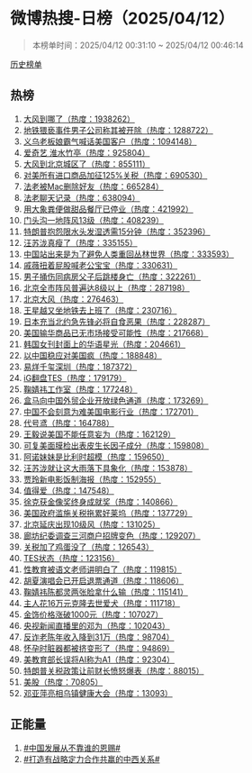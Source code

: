 <h1>
微博热搜-日榜（2025/04/12）
</h1>
<blockquote>
<p>
本榜单时间：2025/04/12 00:31:10 ~ 2025/04/12 00:46:14
</p>
</blockquote>
<p>
<a href="https://github.com/daifee/weibo-hot-search/tree/main/archives/daily">历史榜单</a>
</p>
<h2>
热榜
</h2>
<ol>

<li>
<a href="https://s.weibo.com/weibo?q=%23%E5%A4%A7%E9%A3%8E%E5%88%B0%E5%93%AA%E4%BA%86%23" target="weibo">
大风到哪了（热度：1938262）
</a>
</li>

<li>
<a href="https://s.weibo.com/weibo?q=%23%E5%9C%B0%E9%93%81%E7%8C%A5%E4%BA%B5%E4%BA%8B%E4%BB%B6%E7%94%B7%E5%AD%90%E5%85%AC%E5%8F%B8%E7%A7%B0%E5%85%B6%E8%A2%AB%E5%BC%80%E9%99%A4%23" target="weibo">
地铁猥亵事件男子公司称其被开除（热度：1288722）
</a>
</li>

<li>
<a href="https://s.weibo.com/weibo?q=%23%E4%B9%89%E4%B9%8C%E8%80%81%E6%9D%BF%E5%A8%98%E9%9C%B8%E6%B0%94%E5%96%8A%E8%AF%9D%E7%BE%8E%E5%9B%BD%E5%AE%A2%E6%88%B7%23" target="weibo">
义乌老板娘霸气喊话美国客户（热度：1094148）
</a>
</li>

<li>
<a href="https://s.weibo.com/weibo?q=%23%E7%88%B1%E5%A5%87%E8%89%BA%20%E6%B7%AE%E6%B0%B4%E7%AB%B9%E4%BA%AD%23" target="weibo">
爱奇艺 淮水竹亭（热度：925804）
</a>
</li>

<li>
<a href="https://s.weibo.com/weibo?q=%23%E5%A4%A7%E9%A3%8E%E5%88%B0%E5%8C%97%E4%BA%AC%E5%9F%8E%E5%8C%BA%E4%BA%86%23" target="weibo">
大风到北京城区了（热度：855111）
</a>
</li>

<li>
<a href="https://s.weibo.com/weibo?q=%23%E5%AF%B9%E7%BE%8E%E6%89%80%E6%9C%89%E8%BF%9B%E5%8F%A3%E5%95%86%E5%93%81%E5%8A%A0%E5%BE%81125%25%E5%85%B3%E7%A8%8E%23" target="weibo">
对美所有进口商品加征125%关税（热度：690530）
</a>
</li>

<li>
<a href="https://s.weibo.com/weibo?q=%23%E6%B3%95%E8%80%81%E8%A2%ABMac%E5%88%A0%E9%99%A4%E5%A5%BD%E5%8F%8B%23" target="weibo">
法老被Mac删除好友（热度：665284）
</a>
</li>

<li>
<a href="https://s.weibo.com/weibo?q=%23%E6%B3%95%E8%80%81%E8%81%8A%E5%A4%A9%E8%AE%B0%E5%BD%95%23" target="weibo">
法老聊天记录（热度：638094）
</a>
</li>

<li>
<a href="https://s.weibo.com/weibo?q=%23%E7%94%A8%E5%A4%A7%E8%B1%A1%E7%B2%AA%E4%BE%BF%E5%81%9A%E7%94%9C%E5%93%81%E9%A4%90%E5%8E%85%E5%B7%B2%E5%81%9C%E4%B8%9A%23" target="weibo">
用大象粪便做甜品餐厅已停业（热度：421992）
</a>
</li>

<li>
<a href="https://s.weibo.com/weibo?q=%23%E9%97%A8%E5%A4%B4%E6%B2%9F%E4%B8%80%E5%9C%B0%E9%98%B5%E9%A3%8E13%E7%BA%A7%23" target="weibo">
门头沟一地阵风13级（热度：408239）
</a>
</li>

<li>
<a href="https://s.weibo.com/weibo?q=%23%E7%89%B9%E6%9C%97%E6%99%AE%E6%8A%B1%E6%80%A8%E9%99%90%E6%B0%B4%E5%A4%B4%E5%8F%91%E6%B9%BF%E9%80%8F%E9%9C%8015%E5%88%86%E9%92%9F%23" target="weibo">
特朗普抱怨限水头发湿透需15分钟（热度：352396）
</a>
</li>

<li>
<a href="https://s.weibo.com/weibo?q=%23%E6%B1%AA%E8%8B%8F%E6%B3%B7%E7%9C%9F%E7%98%A6%E4%BA%86%23" target="weibo">
汪苏泷真瘦了（热度：335155）
</a>
</li>

<li>
<a href="https://s.weibo.com/weibo?q=%23%E4%B8%AD%E5%9B%BD%E7%AB%99%E5%87%BA%E6%9D%A5%E6%98%AF%E4%B8%BA%E4%BA%86%E9%81%BF%E5%85%8D%E4%BA%BA%E7%B1%BB%E9%87%8D%E5%9B%9E%E4%B8%9B%E6%9E%97%E4%B8%96%E7%95%8C%23" target="weibo">
中国站出来是为了避免人类重回丛林世界（热度：333593）
</a>
</li>

<li>
<a href="https://s.weibo.com/weibo?q=%23%E6%88%9A%E8%96%87%E6%89%AD%E7%9D%80%E5%B1%81%E8%82%A1%E5%96%8A%E8%80%81%E5%85%AC%E5%AE%9D%E5%AE%9D%23" target="weibo">
戚薇扭着屁股喊老公宝宝（热度：330631）
</a>
</li>

<li>
<a href="https://s.weibo.com/weibo?q=%23%E7%94%B7%E5%AD%90%E6%8D%85%E4%BC%A4%E5%90%8C%E7%97%85%E6%88%BF%E7%88%B6%E5%AD%90%E5%90%8E%E8%B7%B3%E6%A5%BC%E8%BA%AB%E4%BA%A1%23" target="weibo">
男子捅伤同病房父子后跳楼身亡（热度：322261）
</a>
</li>

<li>
<a href="https://s.weibo.com/weibo?q=%23%E5%8C%97%E4%BA%AC%E5%85%A8%E5%B8%82%E9%98%B5%E9%A3%8E%E6%99%AE%E9%81%8D%E8%BE%BE8%E7%BA%A7%E4%BB%A5%E4%B8%8A%23" target="weibo">
北京全市阵风普遍达8级以上（热度：287198）
</a>
</li>

<li>
<a href="https://s.weibo.com/weibo?q=%23%E5%8C%97%E4%BA%AC%E5%A4%A7%E9%A3%8E%23" target="weibo">
北京大风（热度：276463）
</a>
</li>

<li>
<a href="https://s.weibo.com/weibo?q=%23%E7%8E%8B%E6%98%9F%E8%B6%8A%E5%8F%88%E5%9D%90%E5%9C%B0%E9%93%81%E5%8E%BB%E4%B8%8A%E7%8F%AD%E4%BA%86%23" target="weibo">
王星越又坐地铁去上班了（热度：230716）
</a>
</li>

<li>
<a href="https://s.weibo.com/weibo?q=%23%E6%97%A5%E6%9C%AC%E5%85%85%E5%BD%93%E5%8C%97%E7%BA%A6%E6%80%A5%E5%85%88%E9%94%8B%E5%BF%85%E5%B0%86%E8%87%AA%E9%A3%9F%E6%81%B6%E6%9E%9C%23" target="weibo">
日本充当北约急先锋必将自食恶果（热度：228287）
</a>
</li>

<li>
<a href="https://s.weibo.com/weibo?q=%23%E7%BE%8E%E5%9B%BD%E8%BE%93%E5%8D%8E%E5%95%86%E5%93%81%E5%B7%B2%E6%97%A0%E5%B8%82%E5%9C%BA%E6%8E%A5%E5%8F%97%E5%8F%AF%E8%83%BD%E6%80%A7%23" target="weibo">
美国输华商品已无市场接受可能性（热度：217668）
</a>
</li>

<li>
<a href="https://s.weibo.com/weibo?q=%23%E9%9F%A9%E5%9B%BD%E5%A5%B3%E5%88%8A%E5%B0%81%E9%9D%A2%E4%B8%8A%E7%9A%84%E5%8D%8E%E8%AF%AD%E6%98%9F%E5%85%89%23" target="weibo">
韩国女刊封面上的华语星光（热度：204661）
</a>
</li>

<li>
<a href="https://s.weibo.com/weibo?q=%23%E4%BB%A5%E4%B8%AD%E5%9B%BD%E7%A8%B3%E5%BA%94%E5%AF%B9%E7%BE%8E%E5%9B%BD%E7%96%AF%23" target="weibo">
以中国稳应对美国疯（热度：188848）
</a>
</li>

<li>
<a href="https://s.weibo.com/weibo?q=%23%E6%98%93%E7%83%8A%E5%8D%83%E7%8E%BA%E6%B7%B1%E5%9C%B3%23" target="weibo">
易烊千玺深圳（热度：187372）
</a>
</li>

<li>
<a href="https://s.weibo.com/weibo?q=%23iG%E7%BF%BB%E7%9B%98TES%23" target="weibo">
iG翻盘TES（热度：179179）
</a>
</li>

<li>
<a href="https://s.weibo.com/weibo?q=%23%E9%9E%A0%E5%A9%A7%E7%A5%8E%E5%B7%A5%E4%BD%9C%E5%AE%A4%23" target="weibo">
鞠婧祎工作室（热度：177248）
</a>
</li>

<li>
<a href="https://s.weibo.com/weibo?q=%23%E7%9B%92%E9%A9%AC%E5%90%91%E4%B8%AD%E5%9B%BD%E5%A4%96%E8%B4%B8%E4%BC%81%E4%B8%9A%E5%BC%80%E6%94%BE%E7%BB%BF%E8%89%B2%E9%80%9A%E9%81%93%23" target="weibo">
盒马向中国外贸企业开放绿色通道（热度：173269）
</a>
</li>

<li>
<a href="https://s.weibo.com/weibo?q=%23%E4%B8%AD%E5%9B%BD%E4%B8%8D%E4%BC%9A%E5%88%BB%E6%84%8F%E4%B8%BA%E9%9A%BE%E7%BE%8E%E5%9B%BD%E7%94%B5%E5%BD%B1%E8%A1%8C%E4%B8%9A%23" target="weibo">
中国不会刻意为难美国电影行业（热度：172701）
</a>
</li>

<li>
<a href="https://s.weibo.com/weibo?q=%23%E4%BB%A3%E5%8F%B7%E9%B8%A2%23" target="weibo">
代号鸢（热度：164788）
</a>
</li>

<li>
<a href="https://s.weibo.com/weibo?q=%23%E7%8E%8B%E6%AF%85%E8%AF%B4%E7%BE%8E%E5%9B%BD%E4%B8%8D%E8%83%BD%E4%BB%BB%E6%84%8F%E5%A6%84%E4%B8%BA%23" target="weibo">
王毅说美国不能任意妄为（热度：162129）
</a>
</li>

<li>
<a href="https://s.weibo.com/weibo?q=%23%E5%8F%AF%E5%A4%8D%E7%BE%8E%E9%9D%A2%E8%86%9C%E6%A3%80%E5%87%BA%E8%A1%A8%E7%9A%AE%E7%94%9F%E9%95%BF%E5%9B%A0%E5%AD%90%E6%88%90%E5%88%86%23" target="weibo">
可复美面膜检出表皮生长因子成分（热度：159808）
</a>
</li>

<li>
<a href="https://s.weibo.com/weibo?q=%23%E9%98%BF%E8%AF%BA%E5%A6%B9%E5%A6%B9%E6%98%AF%E6%AF%94%E5%88%A9%E6%97%B6%E8%B6%85%E6%A8%A1%23" target="weibo">
阿诺妹妹是比利时超模（热度：159650）
</a>
</li>

<li>
<a href="https://s.weibo.com/weibo?q=%23%E6%B1%AA%E8%8B%8F%E6%B3%B7%E5%B0%B1%E8%AE%A9%E8%BF%99%E5%A4%A7%E9%9B%A8%E8%90%BD%E4%B8%8B%E5%85%B7%E8%B1%A1%E5%8C%96%23" target="weibo">
汪苏泷就让这大雨落下具象化（热度：153878）
</a>
</li>

<li>
<a href="https://s.weibo.com/weibo?q=%23%E8%B4%BE%E7%8E%B2%E6%96%B0%E7%94%B5%E5%BD%B1%E9%A5%AD%E5%88%B6%E6%B5%B7%E6%8A%A5%23" target="weibo">
贾玲新电影饭制海报（热度：152955）
</a>
</li>

<li>
<a href="https://s.weibo.com/weibo?q=%23%E5%80%BC%E5%BE%97%E7%88%B1%23" target="weibo">
值得爱（热度：147548）
</a>
</li>

<li>
<a href="https://s.weibo.com/weibo?q=%23%E5%BE%90%E5%85%8B%E8%8E%B7%E9%87%91%E5%83%8F%E5%A5%96%E7%BB%88%E8%BA%AB%E6%88%90%E5%B0%B1%E5%A5%96%23" target="weibo">
徐克获金像奖终身成就奖（热度：140866）
</a>
</li>

<li>
<a href="https://s.weibo.com/weibo?q=%23%E7%BE%8E%E5%9B%BD%E6%94%BF%E5%BA%9C%E6%BB%A5%E6%96%BD%E5%85%B3%E7%A8%8E%E6%8B%96%E7%B4%AF%E5%A5%BD%E8%8E%B1%E5%9D%9E%23" target="weibo">
美国政府滥施关税拖累好莱坞（热度：137729）
</a>
</li>

<li>
<a href="https://s.weibo.com/weibo?q=%23%E5%8C%97%E4%BA%AC%E5%BB%B6%E5%BA%86%E5%87%BA%E7%8E%B010%E7%BA%A7%E9%A3%8E%23" target="weibo">
北京延庆出现10级风（热度：131025）
</a>
</li>

<li>
<a href="https://s.weibo.com/weibo?q=%23%E5%BB%8A%E5%9D%8A%E7%BA%AA%E5%A7%94%E8%B0%83%E6%9F%A5%E4%B8%89%E6%B2%B3%E5%95%86%E6%88%B7%E6%8B%9B%E7%89%8C%E5%8F%98%E8%89%B2%23" target="weibo">
廊坊纪委调查三河商户招牌变色（热度：129207）
</a>
</li>

<li>
<a href="https://s.weibo.com/weibo?q=%23%E5%85%B3%E7%A8%8E%E5%8A%A0%E4%BA%86%E9%B8%A1%E8%9B%8B%E6%B2%A1%E4%BA%86%23" target="weibo">
关税加了鸡蛋没了（热度：126543）
</a>
</li>

<li>
<a href="https://s.weibo.com/weibo?q=%23TES%E7%8A%B6%E6%80%81%23" target="weibo">
TES状态（热度：123156）
</a>
</li>

<li>
<a href="https://s.weibo.com/weibo?q=%23%E6%80%A7%E6%95%99%E8%82%B2%E8%A2%AB%E8%AF%AD%E6%96%87%E8%80%81%E5%B8%88%E8%AE%B2%E6%98%8E%E7%99%BD%E4%BA%86%23" target="weibo">
性教育被语文老师讲明白了（热度：119815）
</a>
</li>

<li>
<a href="https://s.weibo.com/weibo?q=%23%E8%83%A1%E5%A4%8F%E6%BC%94%E5%94%B1%E4%BC%9A%E5%B7%B2%E5%BC%80%E5%90%AF%E9%80%80%E7%A5%A8%E9%80%9A%E9%81%93%23" target="weibo">
胡夏演唱会已开启退票通道（热度：118606）
</a>
</li>

<li>
<a href="https://s.weibo.com/weibo?q=%23%E9%9E%A0%E5%A9%A7%E7%A5%8E%E9%99%88%E9%83%BD%E7%81%B5%E4%B8%A4%E5%BC%A0%E8%84%B8%E6%8B%BF%E4%BB%80%E4%B9%88%E8%BE%93%23" target="weibo">
鞠婧祎陈都灵两张脸拿什么输（热度：115141）
</a>
</li>

<li>
<a href="https://s.weibo.com/weibo?q=%23%E4%B8%BB%E4%BA%BA%E8%8A%B116%E4%B8%87%E5%85%83%E5%85%8B%E9%9A%86%E5%8E%BB%E4%B8%96%E7%88%B1%E7%8A%AC%23" target="weibo">
主人花16万元克隆去世爱犬（热度：111718）
</a>
</li>

<li>
<a href="https://s.weibo.com/weibo?q=%23%E9%87%91%E9%A5%B0%E4%BB%B7%E6%A0%BC%E6%B6%A8%E7%A0%B41000%E5%85%83%23" target="weibo">
金饰价格涨破1000元（热度：107027）
</a>
</li>

<li>
<a href="https://s.weibo.com/weibo?q=%23%E5%A4%AE%E8%A7%86%E6%96%B0%E9%97%BB%E7%9B%B4%E6%92%AD%E9%87%8C%E7%9A%84%E9%82%93%E4%B8%BA%23" target="weibo">
央视新闻直播里的邓为（热度：102043）
</a>
</li>

<li>
<a href="https://s.weibo.com/weibo?q=%23%E5%8F%8D%E8%AF%88%E8%80%81%E9%99%88%E5%B9%B4%E6%94%B6%E5%85%A5%E9%99%8D%E5%88%B031%E4%B8%87%23" target="weibo">
反诈老陈年收入降到31万（热度：98704）
</a>
</li>

<li>
<a href="https://s.weibo.com/weibo?q=%23%E6%80%80%E5%AD%95%E6%97%B6%E8%84%8F%E5%99%A8%E9%83%BD%E8%A2%AB%E6%8C%A4%E5%8F%98%E5%BD%A2%E4%BA%86%23" target="weibo">
怀孕时脏器都被挤变形了（热度：94869）
</a>
</li>

<li>
<a href="https://s.weibo.com/weibo?q=%23%E7%BE%8E%E6%95%99%E8%82%B2%E9%83%A8%E9%95%BF%E8%AF%AF%E5%B0%86AI%E7%A7%B0%E4%B8%BAA1%23" target="weibo">
美教育部长误将AI称为A1（热度：92304）
</a>
</li>

<li>
<a href="https://s.weibo.com/weibo?q=%23%E7%89%B9%E6%9C%97%E6%99%AE%E5%85%B3%E7%A8%8E%E6%94%BF%E7%AD%96%E8%AE%A9%E5%89%8D%E8%B4%A2%E9%95%BF%E6%84%A4%E6%80%92%E7%88%86%E8%A1%A8%23" target="weibo">
特朗普关税政策让前财长愤怒爆表（热度：88015）
</a>
</li>

<li>
<a href="https://s.weibo.com/weibo?q=%23%E7%BE%8E%E8%82%A1%23" target="weibo">
美股（热度：70805）
</a>
</li>

<li>
<a href="https://s.weibo.com/weibo?q=%23%E9%82%93%E4%BA%9A%E8%90%8D%E4%BA%AE%E7%9B%B8%E4%B9%8C%E9%95%87%E5%81%A5%E5%BA%B7%E5%A4%A7%E4%BC%9A%23" target="weibo">
邓亚萍亮相乌镇健康大会（热度：13093）
</a>
</li>

</ol>
<h2>
正能量
</h2>
<ol>

<li>
<a href="https://s.weibo.com/weibo?q=%23%23%E4%B8%AD%E5%9B%BD%E5%8F%91%E5%B1%95%E4%BB%8E%E4%B8%8D%E9%9D%A0%E8%B0%81%E7%9A%84%E6%81%A9%E8%B5%90%23%23" target="weibo">
#中国发展从不靠谁的恩赐#
</a>
</li>

<li>
<a href="https://s.weibo.com/weibo?q=%23%23%E6%89%93%E9%80%A0%E6%9C%89%E6%88%98%E7%95%A5%E5%AE%9A%E5%8A%9B%E5%90%88%E4%BD%9C%E5%85%B1%E8%B5%A2%E7%9A%84%E4%B8%AD%E8%A5%BF%E5%85%B3%E7%B3%BB%23%23" target="weibo">
#打造有战略定力合作共赢的中西关系#
</a>
</li>

</ol>